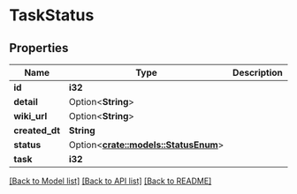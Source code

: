 # TaskStatus

## Properties

Name | Type | Description | Notes
------------ | ------------- | ------------- | -------------
**id** | **i32** |  | [readonly]
**detail** | Option<**String**> |  | [optional]
**wiki_url** | Option<**String**> |  | [optional]
**created_dt** | **String** |  | [readonly]
**status** | Option<[**crate::models::StatusEnum**](StatusEnum.md)> |  | [optional]
**task** | **i32** |  | 

[[Back to Model list]](../README.md#documentation-for-models) [[Back to API list]](../README.md#documentation-for-api-endpoints) [[Back to README]](../README.md)


